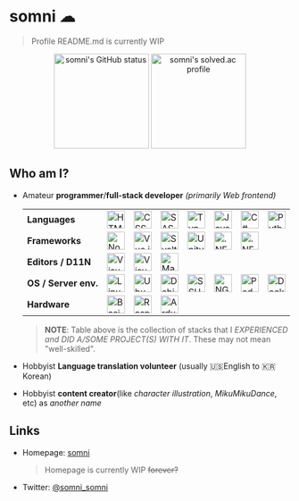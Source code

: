somni ☁
=======
> Profile README.md is currently WIP

<p align="center">
 <a href="#"><img src="https://github-readme-stats.vercel.app/api?username=somnisomni&theme=gotham" alt="somni's GitHub status" height="170px" /></a>
 <a href="https://solved.ac/sdskykloud"><img src="http://mazassumnida.wtf/api/v2/generate_badge?boj=sdskykloud" alt="somni's solved.ac profile" height="170px" /></a>
</p>

Who am I?
---------
  * Amateur **programmer**/**full-stack developer** *(primarily Web frontend)*
    <table>
      <tbody>
        <tr>
          <td><strong>Languages</strong></td>
          <td><img alt="HTML5" title="HTML5" height="32px" src="https://cdn.jsdelivr.net/gh/devicons/devicon/icons/html5/html5-original-wordmark.svg"></td>
          <td><img alt="CSS3" title="CSS3" height="32px" src="https://cdn.jsdelivr.net/gh/devicons/devicon/icons/css3/css3-original-wordmark.svg"></td>
          <td><img alt="SASS/SCSS" title="SASS/SCSS" height="32px" src="https://cdn.jsdelivr.net/gh/devicons/devicon/icons/sass/sass-original.svg"></td>
          <td><img alt="TypeScript" title="TypeScript" height="32px" src="https://cdn.jsdelivr.net/gh/devicons/devicon/icons/typescript/typescript-original.svg"></td>
          <td><img alt="JavaScript" title="JavaScript" height="32px" src="https://cdn.jsdelivr.net/gh/devicons/devicon/icons/javascript/javascript-original.svg"></td>
          <td><img alt="C#" title="C#" height="32px" src="https://cdn.jsdelivr.net/gh/devicons/devicon/icons/csharp/csharp-original.svg"></td>
          <td><img alt="Python" title="Python" height="32px" src="https://cdn.jsdelivr.net/gh/devicons/devicon/icons/python/python-original.svg"></td>
        </tr>
        <tr>
          <td><strong>Frameworks</strong></td>
          <td><img alt="Node.js" title="Node.js" height="32px" src="https://cdn.jsdelivr.net/gh/devicons/devicon/icons/nodejs/nodejs-original.svg"></td>
          <td><img alt="Vue.js" title="Vue.js" height="32px" src="https://cdn.jsdelivr.net/gh/devicons/devicon/icons/vuejs/vuejs-original.svg"></td>
          <td><img alt="Svelte" title="Svelte" height="32px" src="https://cdn.jsdelivr.net/gh/devicons/devicon/icons/svelte/svelte-original.svg"></td>
          <td><img alt="Unity" title="Unity" height="32px" src="https://cdn.jsdelivr.net/gh/devicons/devicon/icons/unity/unity-original.svg"></td>
          <td><img alt=".NET Framework" title=".NET Framework" height="32px" src="https://cdn.jsdelivr.net/gh/devicons/devicon/icons/dot-net/dot-net-original.svg"></td>
          <td><img alt=".NET Core" title=".NET Core" height="32px" src="https://cdn.jsdelivr.net/gh/devicons/devicon/icons/dotnetcore/dotnetcore-original.svg"></td>
        </tr>
        <tr>
          <td><strong>Editors / <span alt="Documentation" title="Documentation">D11N</span></strong></td>
          <td><img alt="Visual Studio Code" title="Visual Studio Code" height="32px" src="https://cdn.jsdelivr.net/gh/devicons/devicon/icons/vscode/vscode-original.svg"></td>
          <td><img alt="Visual Studio" title="Visual Studio" height="32px" src="https://cdn.jsdelivr.net/gh/devicons/devicon/icons/visualstudio/visualstudio-plain.svg"></td>
          <td><img alt="Markdown" title="Markdown" height="32px" src="https://cdn.jsdelivr.net/gh/devicons/devicon/icons/markdown/markdown-original.svg"></td>
        </tr>
        <tr>
          <td><strong>OS / Server env.</strong></td>
          <td><img alt="Linux" title="Linux" height="32px" src="https://cdn.jsdelivr.net/gh/devicons/devicon/icons/linux/linux-original.svg"></td>
          <td><img alt="Ubuntu" title="Ubuntu" height="32px" src="https://cdn.jsdelivr.net/gh/devicons/devicon/icons/ubuntu/ubuntu-plain.svg"></td>
          <td><img alt="Debian" title="Debian" height="32px" src="https://cdn.jsdelivr.net/gh/devicons/devicon/icons/debian/debian-original.svg"></td>
          <td><img alt="SSH" title="SSH" height="32px" src="https://cdn.jsdelivr.net/gh/devicons/devicon/icons/ssh/ssh-original.svg"></td>
          <td><img alt="NGINX" title="NGINX" height="32px" src="https://cdn.jsdelivr.net/gh/devicons/devicon/icons/nginx/nginx-original.svg"></td>
          <td><img alt="Podman" title="Podman" height="32px" src="https://cdn.jsdelivr.net/gh/devicons/devicon/icons/podman/podman-original.svg"></td>
          <td><img alt="Docker" title="Docker" height="32px" src="https://cdn.jsdelivr.net/gh/devicons/devicon/icons/docker/docker-original.svg"></td>
        </tr>
        <tr>
          <td><strong>Hardware</strong></td>
          <td><img alt="Basic electrical knowledge" title="Basic electrical knowledge" height="32px" src="https://raw.githubusercontent.com/Templarian/MaterialDesign/master/svg/chip.svg"></td>
          <td><img alt="Raspberry Pi" title="Raspberry Pi" height="32px" src="https://cdn.jsdelivr.net/gh/devicons/devicon/icons/raspberrypi/raspberrypi-original.svg"></td>
          <td><img alt="Arduino" title="Arduino" height="32px" src="https://cdn.jsdelivr.net/gh/devicons/devicon/icons/arduino/arduino-original.svg"></td>
        </tr>
      </tbody>
    </table>

    > **NOTE**: Table above is the collection of stacks that I *EXPERIENCED and DID A/SOME PROJECT(S) WITH IT*. These may not mean "well-skilled".
  * Hobbyist **Language translation volunteer** (usually 🇺🇸English to 🇰🇷Korean)
  * Hobbyist **content creator**(like *character illustration*, *MikuMikuDance*, etc) as *another name*

Links
-----
  * Homepage: [somni](https://somni.one)
    > Homepage is currently WIP <s>forever?</s>
  * Twitter: [@somni_somni](https://twitter.com/somni_somni)
